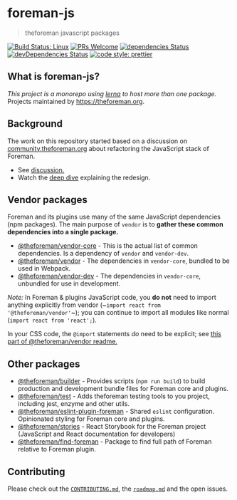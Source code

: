 # foreman-js

> theforeman javascript packages

[![Build Status: Linux](https://img.shields.io/travis/theforeman/foreman-js/master.svg?style=flat-square)](https://travis-ci.org/theforeman/foreman-js)
[![PRs Welcome](https://img.shields.io/badge/PRs-welcome-brightgreen.svg?style=flat-square)](http://makeapullrequest.com)
[![dependencies Status](https://david-dm.org/theforeman/foreman-js/status.svg)](https://david-dm.org/theforeman/foreman-js)
[![devDependencies Status](https://david-dm.org/theforeman/foreman-js/dev-status.svg)](https://david-dm.org/theforeman/foreman-js?type=dev)
[![code style: prettier](https://img.shields.io/badge/code_style-prettier-ff69b4.svg?style=flat-square)](https://github.com/prettier/prettier)

## What is foreman-js?

_This project is a monorepo using [lerna](https://github.com/lerna/lerna) to host more than one package._ Projects maintained by https://theforeman.org.

## Background

The work on this repository started based on a discussion on [community.theforeman.org](https://community.theforeman.org/) about refactoring the JavaScript stack of Foreman.

* See [discussion.](https://community.theforeman.org/t/redesigning-the-javascript-stack/13470)
* Watch the [deep dive](https://youtu.be/uO-YTjl-si0) explaining the redesign.

## Vendor packages

Foreman and its plugins use many of the same JavaScript dependencies (npm packages).  The main purpose of `vendor` is to __gather these common dependencies into a single package.__

- [@theforeman/vendor-core](packages/vendor-core) - This is the actual list of common dependencies.  Is a dependency of `vendor` and `vendor-dev`.
- [@theforeman/vendor](packages/vendor) - The dependencies in `vendor-core`, bundled to be used in Webpack.
- [@theforeman/vendor-dev](packages/vendor-dev) - The dependencies in `vendor-core`, unbundled for use in development.

_Note:_ In Foreman & plugins JavaScript code, you __do not__ need to import anything explicitly from vendor (~`import react from '@theforeman/vendor'`~); you can continue to import all modules like normal (`import react from 'react';`).

In your CSS code, the `@import` statements _do_ need to be explicit; see [this part of @theforeman/vendor readme.](https://github.com/theforeman/foreman-js/tree/master/packages/vendor#stylesheets)

## Other packages

- [@theforeman/builder](packages/builder) - Provides scripts (`npm run build`) to build production and development bundle files for Foreman core and plugins.
- [@theforeman/test](packages/test) - Adds theforeman testing tools to you project, including jest, enzyme and other utils.
- [@theforeman/eslint-plugin-foreman](packages/eslint-plugin-foreman) - Shared `eslint` configuration.  Opinionated styling for Foreman core and plugins.
- [@theforeman/stories](packages/stories) - React Storybook for the Foreman project (JavaScript and React documentation for developers)
- [@theforeman/find-foreman](packages/find-foreman) - Package to find full path of Foreman relative to Foreman plugin.

## Contributing

Please check out the [`CONTRIBUTING.md`](./CONTRIBUTING.md), the [`roadmap.md`](./roadmap.md) and the open issues.
